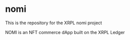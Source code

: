 # nomi
This is the repository for the XRPL nomi project

NOMI is an NFT commerce dApp built on the XRPL Ledger
